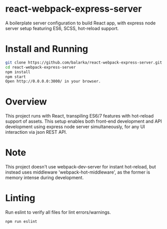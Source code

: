# react-webpack-express-server
A boilerplate server configuration to build React app, with express node server setup featuring ES6, SCSS, hot-reload support.

# Install and Running
```bash
git clone https://github.com/balarka/react-webpack-express-server.git
cd react-webpack-express-server
npm install
npm start
Open http://0.0.0.0:3000/ in your browser.
```
# Overview
This project runs with React, transpiling ES6/7 features with hot-reload support of assets. This setup enables both front-end development and API development using express node server simultaneously, for any UI interaction via json REST API. 

# Note
This project doesn't use webpack-dev-server for instant hot-reload, but instead uses middleware 'webpack-hot-middleware', as the former is memory intense during development.

# Linting
Run eslint to verify all files for lint errors/warnings.
```bash
npm run eslint
```
